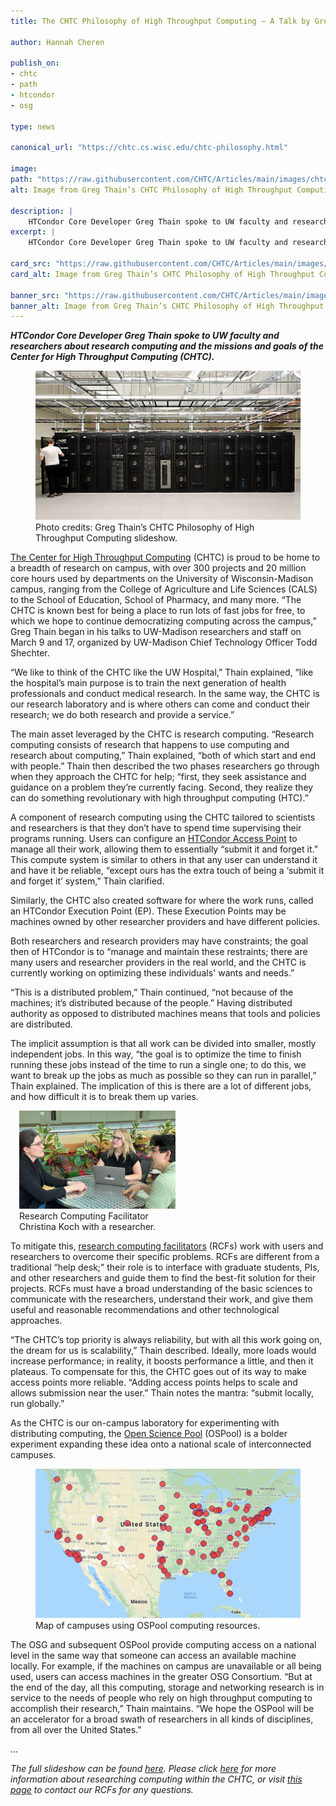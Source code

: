 ```yaml
---
title: The CHTC Philosophy of High Throughput Computing – A Talk by Greg Thain

author: Hannah Cheren

publish_on:
- chtc
- path
- htcondor
- osg

type: news

canonical_url: "https://chtc.cs.wisc.edu/chtc-philosophy.html"

image:
path: "https://raw.githubusercontent.com/CHTC/Articles/main/images/chtc-philosophy-banner.jpg"
alt: Image from Greg Thain’s CHTC Philosophy of High Throughput Computing slideshow.

description: |
    HTCondor Core Developer Greg Thain spoke to UW faculty and researchers about research computing and the missions and goals of the Center for High Throughput Computing (CHTC).
excerpt: |
    HTCondor Core Developer Greg Thain spoke to UW faculty and researchers about research computing and the missions and goals of the Center for High Throughput Computing (CHTC).

card_src: "https://raw.githubusercontent.com/CHTC/Articles/main/images/chtc-philosophy-banner.png"
card_alt: Image from Greg Thain’s CHTC Philosophy of High Throughput Computing slideshow.

banner_src: "https://raw.githubusercontent.com/CHTC/Articles/main/images/chtc-philosophy-banner.png"
banner_alt: Image from Greg Thain’s CHTC Philosophy of High Throughput Computing slideshow.
---
```

  ***HTCondor Core Developer Greg Thain spoke to UW faculty and researchers about research computing and the missions and goals of the Center for High Throughput Computing (CHTC).***

<figure>
  <img class="w-100" src="https://raw.githubusercontent.com/CHTC/Articles/main/images/chtc-philosophy-banner.png" alt="Photo credits: Greg Thain’s CHTC Philosophy of High Throughput Computing slideshow."/>
  <figcaption class="figure-caption">Photo credits: Greg Thain’s CHTC Philosophy of High Throughput Computing slideshow.<br/></figcaption>
</figure>

[The Center for High Throughput Computing](https://chtc.cs.wisc.edu/) (CHTC)  is proud to be home to a breadth of research on campus, with over 300 projects and 20 million core hours used by departments on the University of Wisconsin-Madison campus, ranging from the College of Agriculture and Life Sciences (CALS) to the School of Education, School of Pharmacy, and many more. “The CHTC is known best for being a place to run lots of fast jobs for free, to which we hope to continue democratizing computing across the campus,” Greg Thain began in his talks to UW-Madison researchers and staff on March 9 and 17, organized by UW-Madison Chief Technology Officer Todd Shechter.

“We like to think of the CHTC like the UW Hospital,” Thain explained, “like the hospital’s main purpose is to train the next generation of health professionals and conduct medical research. In the same way, the CHTC is our research laboratory and is where others can come and conduct their research; we do both research and provide a service.”

The main asset leveraged by the CHTC is research computing. “Research computing consists of research that happens to use computing and research about computing,” Thain explained, “both of which start and end with people.” Thain then described the two phases researchers go through when they approach the CHTC for help; “first, they seek assistance and guidance on a problem they’re currently facing. Second, they realize they can do something revolutionary with high throughput computing (HTC).”

A component of research computing using the CHTC tailored to scientists and researchers is that they don’t have to spend time supervising their programs running. Users can configure an [HTCondor Access Point](https://osg-htc.org/docs/submit/osg-flock/) to manage all their work, allowing them to essentially “submit it and forget it.” This compute system is similar to others in that any user can understand it and have it be reliable, “except ours has the extra touch of being a ‘submit it and forget it’ system,” Thain clarified. 

Similarly, the CHTC also created software for where the work runs, called an HTCondor Execution Point (EP). These Execution Points may be machines owned by other researcher providers and have different policies.

Both researchers and research providers may have constraints; the goal then of HTCondor is to “manage and maintain these restraints; there are many users and researcher providers in the real world, and the CHTC is currently working on optimizing these individuals' wants and needs.”

“This is a distributed problem,” Thain continued, “not because of the machines; it’s distributed because of the people.” Having distributed authority as opposed to distributed machines means that tools and policies are distributed.

The implicit assumption is that all work can be divided into smaller, mostly independent jobs. In this way, “the goal is to optimize the time to finish running these jobs instead of the time to run a single one; to do this, we want to break up the jobs as much as possible so they can run in parallel,” Thain explained. The implication of this is there are a lot of different jobs, and how difficult it is to break them up varies. 

  <figure class="figure float-end" style="margin-left: 1em; width: 250px;">
  <img src='https://raw.githubusercontent.com/CHTC/Articles/main/images/chtc-facilitation.jpeg' class="figure-img img-fluid rounded" alt="Research Computing Facilitator Christina Koch with a researcher." width="250px">
  <figcaption class="figure-caption">Research Computing Facilitator Christina Koch with a researcher.<br/></figcaption>
</figure>

To mitigate this, [research computing facilitators](https://chtc.cs.wisc.edu/CHTC-Facilitation.html) (RCFs) work with users and researchers to overcome their specific problems. RCFs are different from a traditional “help desk;” their role is to interface with graduate students, PIs, and other researchers and guide them to find the best-fit solution for their projects. RCFs must have a broad understanding of the basic sciences to communicate with the researchers, understand their work, and give them useful and reasonable recommendations and other technological approaches.  

“The CHTC’s top priority is always reliability, but with all this work going on, the dream for us is scalability,” Thain described. Ideally, more loads would increase performance; in reality, it boosts performance a little, and then it plateaus. To compensate for this, the CHTC goes out of its way to make access points more reliable. “Adding access points helps to scale and allows submission near the user.” Thain notes the mantra: “submit locally, run globally.” 

As the CHTC is our on-campus laboratory for experimenting with distributing computing, the [Open Science Pool](https://osg-htc.org/services/open_science_pool.html) (OSPool) is a bolder experiment expanding these idea onto a national scale of interconnected campuses.

  <figure>
  <img src="https://raw.githubusercontent.com/CHTC/Articles/main/images/chtc-map.jpg" alt="Map of campuses using OSPool computing resources."/>
  <figcaption class="figure-caption">Map of campuses using OSPool computing resources.<br/></figcaption>
</figure>

The OSG and subsequent OSPool provide computing access on a national level in the same way that someone can access an available machine locally. For example, if the machines on campus are unavailable or all being used, users can access machines in the greater OSG Consortium. “But at the end of the day, all this computing, storage and networking research is in service to the needs of people who rely on high throughput computing to accomplish their research,” Thain maintains. “We hope the OSPool will be an accelerator for a broad swath of researchers in all kinds of disciplines, from all over the United States.”

...

*The full slideshow can be found [here](https://github.com/GregThain/talks/blob/master/2023misc/CHTC%20for%20Research%20Computing.pptx). Please click [here](https://chtc.cs.wisc.edu/uw-research-computing/index.html) for more information about researching computing within the CHTC, or visit [this page](https://chtc.cs.wisc.edu/uw-research-computing/get-help.html) to contact our RCFs for any questions.*
